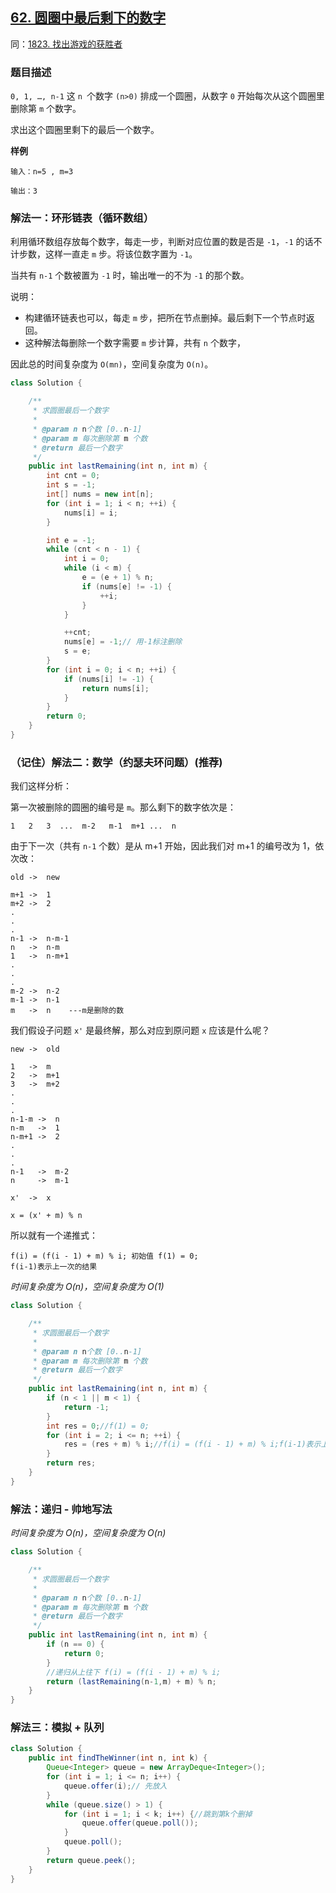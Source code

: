 ## [62. 圆圈中最后剩下的数字](https://leetcode.cn/problems/yuan-quan-zhong-zui-hou-sheng-xia-de-shu-zi-lcof/)
同：[1823. 找出游戏的获胜者](https://leetcode.cn/problems/find-the-winner-of-the-circular-game/description/)

### 题目描述

`0, 1, …, n-1` 这 `n `个数字 `(n>0)` 排成一个圆圈，从数字 `0` 开始每次从这个圆圈里删除第 `m` 个数字。

求出这个圆圈里剩下的最后一个数字。

**样例**

```
输入：n=5 , m=3

输出：3
```

### 解法一：环形链表（循环数组）

利用循环数组存放每个数字，每走一步，判断对应位置的数是否是 `-1`，`-1` 的话不计步数，这样一直走 `m` 步。将该位数字置为 `-1`。

当共有 `n-1` 个数被置为 `-1` 时，输出唯一的不为 `-1` 的那个数。

说明：

- 构建循环链表也可以，每走 `m` 步，把所在节点删掉。最后剩下一个节点时返回。
- 这种解法每删除一个数字需要 `m` 步计算，共有 `n` 个数字，

因此总的时间复杂度为 `O(mn)`，空间复杂度为 `O(n)`。

```java
class Solution {

    /**
     * 求圆圈最后一个数字
     *
     * @param n n个数 [0..n-1]
     * @param m 每次删除第 m 个数
     * @return 最后一个数字
     */
    public int lastRemaining(int n, int m) {
        int cnt = 0;
        int s = -1;
        int[] nums = new int[n];
        for (int i = 1; i < n; ++i) {
            nums[i] = i;
        }

        int e = -1;
        while (cnt < n - 1) {
            int i = 0;
            while (i < m) {
                e = (e + 1) % n;
                if (nums[e] != -1) {
                    ++i;
                }
            }

            ++cnt;
            nums[e] = -1;// 用-1标注删除
            s = e;
        }
        for (int i = 0; i < n; ++i) {
            if (nums[i] != -1) {
                return nums[i];
            }
        }
        return 0;
    }
}
```

### （记住）解法二：数学（约瑟夫环问题）(推荐)

我们这样分析：

第一次被删除的圆圈的编号是 `m`。那么剩下的数字依次是：

```
1   2   3  ...  m-2   m-1  m+1 ...  n
```

由于下一次（共有 `n-1` 个数）是从 m+1 开始，因此我们对 m+1 的编号改为 1，依次改：

```
old ->  new

m+1 ->  1
m+2 ->  2
.
.
.
n-1 ->  n-m-1
n   ->  n-m
1   ->  n-m+1    
.
.
.
m-2 ->  n-2
m-1 ->  n-1
m   ->  n    ---m是删除的数
```

我们假设子问题 `x'` 是最终解，那么对应到原问题 `x` 应该是什么呢？

```
new ->  old

1   ->  m
2   ->  m+1
3   ->  m+2
.
.
.
n-1-m ->  n
n-m   ->  1
n-m+1 ->  2
.
.
.
n-1   ->  m-2
n     ->  m-1
 
x'  ->  x
```

```
x = (x' + m) % n
```

所以就有一个递推式：

```
f(i) = (f(i - 1) + m) % i; 初始值 f(1) = 0;
f(i-1)表示上一次的结果
```

*时间复杂度为 $O(n)$，空间复杂度为 $O(1)$*

```java
class Solution {

    /**
     * 求圆圈最后一个数字
     *
     * @param n n个数 [0..n-1]
     * @param m 每次删除第 m 个数
     * @return 最后一个数字
     */
    public int lastRemaining(int n, int m) {
        if (n < 1 || m < 1) {
            return -1;
        }
        int res = 0;//f(1) = 0;
        for (int i = 2; i <= n; ++i) {
            res = (res + m) % i;//f(i) = (f(i - 1) + m) % i;f(i-1)表示上一次的结果
        }
        return res;
    }
}
```

### 解法：递归 - 帅地写法

*时间复杂度为 $O(n)$，空间复杂度为 $O(n)$*
```java
class Solution {

    /**
     * 求圆圈最后一个数字
     *
     * @param n n个数 [0..n-1]
     * @param m 每次删除第 m 个数
     * @return 最后一个数字
     */
    public int lastRemaining(int n, int m) {
        if (n == 0) {
            return 0;
        }
        //递归从上往下 f(i) = (f(i - 1) + m) % i;
        return (lastRemaining(n-1,m) + m) % n;
    }
}
```

### 解法三：模拟 + 队列

````java
class Solution {
    public int findTheWinner(int n, int k) {
        Queue<Integer> queue = new ArrayDeque<Integer>();
        for (int i = 1; i <= n; i++) {
            queue.offer(i);// 先放入
        }
        while (queue.size() > 1) {
            for (int i = 1; i < k; i++) {//跳到第k个删掉
                queue.offer(queue.poll());
            }
            queue.poll();
        }
        return queue.peek();
    }
}

````
